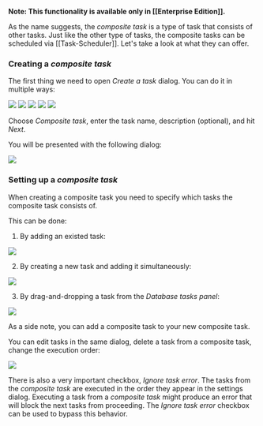 **Note: This functionality is available only in [[Enterprise Edition]].**

As the name suggests, the _composite task_ is a type of task that consists of other tasks. 
Just like the other type of tasks, the composite tasks can be scheduled via [[Task-Scheduler]].
Let's take a look at what they can offer.

### Creating a _composite task_

The first thing we need to open _Create a task_ dialog. You can do it in multiple ways:

![](images/comp-task-create-1.gif)
![](images/comp-task-create-2.gif)
![](images/comp-task-create-3.gif)
![](images/comp-task-create-4.gif)
![](images/comp-task-create-5.gif)

Choose _Composite task_, enter the task name, description (optional), and hit _Next_.

You will be presented with the following dialog:

![](images/comp-task-settings-dialog.png)

### Setting up a _composite task_

When creating a composite task you need to specify which tasks the composite task consists of.

This can be done:

1. By adding an existed task:

![](images/comp-task-add-existing.gif)

2. By creating a new task and adding it simultaneously:

![](images/comp-task-add-new.gif)

3. By drag-and-dropping a task from the _Database tasks panel_:

![](images/comp-task-add-dnd.gif)

As a side note, you can add a composite task to your new composite task.

You can edit tasks in the same dialog, 
delete a task from a composite task, change the execution order: 

![](images/comp-task-edit.gif)

There is also a very important checkbox, _Ignore task error_. 
The tasks from the _composite task_ are executed in the order they appear in the settings dialog. 
Executing a task from a _composite task_ might produce an error that will block the next tasks from proceeding. 
The _Ignore task error_ checkbox can be used to bypass this behavior.